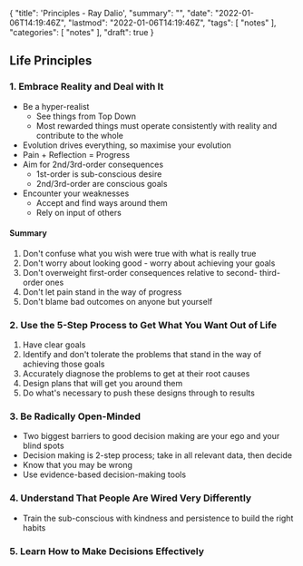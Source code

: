 {
  "title": 'Principles - Ray Dalio',
  "summary": "",
  "date": "2022-01-06T14:19:46Z",
  "lastmod": "2022-01-06T14:19:46Z",
  "tags": [
    "notes"
  ],
  "categories": [
    "notes"
  ],
  "draft": true
}
<!-- https://themes.gohugo.io/themes/hugo-theme-noteworthy/ -->
<!-- {{< resize-image src="image1.jpg" alt="My first image" >}} -->
<!-- {{< resize-image src="image2.png" alt="My second image" caption="My caption" >}} -->

## Life Principles

### 1. Embrace Reality and Deal with It

* Be a hyper-realist
  * See things from Top Down
  * Most rewarded things must operate consistently with reality and contribute to the whole
* Evolution drives everything, so maximise your evolution
* Pain + Reflection = Progress
* Aim for 2nd/3rd-order consequences
  * 1st-order is sub-conscious desire
  * 2nd/3rd-order are conscious goals
* Encounter your weaknesses
  * Accept and find ways around them
  * Rely on input of others

#### Summary

1. Don't confuse what you wish were true with what is really true
2. Don't worry about looking good - worry about achieving your goals
3. Don't overweight first-order consequences relative to second- third- order ones
4. Don't let pain stand in the way of progress
5. Don't blame bad outcomes on anyone but yourself

### 2. Use the 5-Step Process to Get What You Want Out of Life

1. Have clear goals
2. Identify and don't tolerate the problems that stand in the way of achieving those goals
3. Accurately diagnose the problems to get at their root causes
4. Design plans that will get you around them
5. Do what's necessary to push these designs through to results

### 3. Be Radically Open-Minded

* Two biggest barriers to good decision making are your ego and your blind spots
* Decision making is 2-step process; take in all relevant data, then decide
* Know that you may be wrong
* Use evidence-based decision-making tools

### 4. Understand That People Are Wired Very Differently

* Train the sub-conscious with kindness and persistence to build the right habits

### 5. Learn How to Make Decisions Effectively
